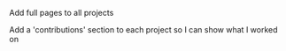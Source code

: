 Add full pages to all projects

Add a 'contributions' section to each project so I can show what I worked on

